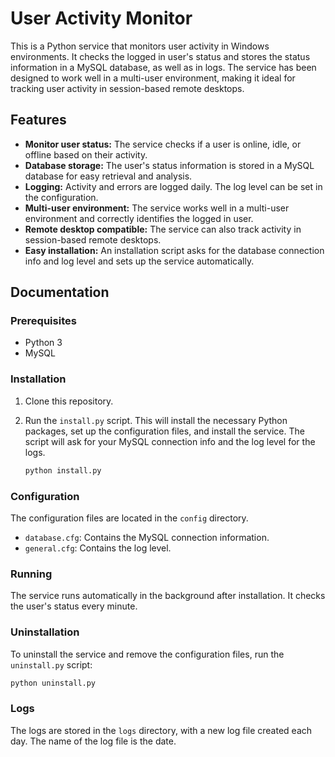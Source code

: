 # User Activity Monitor

This is a Python service that monitors user activity in Windows environments. It checks the logged in user's status and stores the status information in a MySQL database, as well as in logs. The service has been designed to work well in a multi-user environment, making it ideal for tracking user activity in session-based remote desktops.

## Features

- **Monitor user status:** The service checks if a user is online, idle, or offline based on their activity.
- **Database storage:** The user's status information is stored in a MySQL database for easy retrieval and analysis.
- **Logging:** Activity and errors are logged daily. The log level can be set in the configuration.
- **Multi-user environment:** The service works well in a multi-user environment and correctly identifies the logged in user.
- **Remote desktop compatible:** The service can also track activity in session-based remote desktops.
- **Easy installation:** An installation script asks for the database connection info and log level and sets up the service automatically.

## Documentation

### Prerequisites

- Python 3
- MySQL

### Installation

1. Clone this repository.
2. Run the `install.py` script. This will install the necessary Python packages, set up the configuration files, and install the service. The script will ask for your MySQL connection info and the log level for the logs.

    ```sh
    python install.py
    ```

### Configuration

The configuration files are located in the `config` directory.

- `database.cfg`: Contains the MySQL connection information.
- `general.cfg`: Contains the log level.

### Running

The service runs automatically in the background after installation. It checks the user's status every minute.

### Uninstallation

To uninstall the service and remove the configuration files, run the `uninstall.py` script:

```sh
python uninstall.py
```

### Logs

The logs are stored in the `logs` directory, with a new log file created each day. The name of the log file is the date.